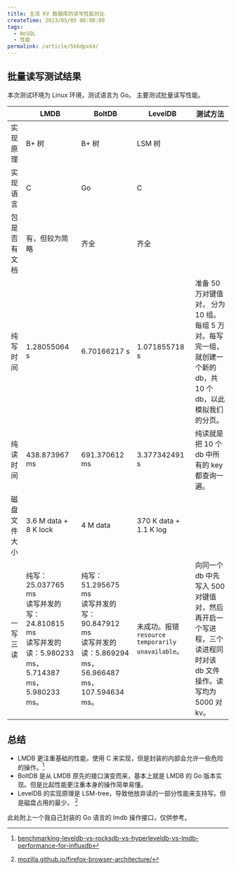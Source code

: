 ```yaml
---
title: 主流 KV 数据库的读写性能对比
createTime: 2023/05/05 00:00:00
tags:
  - NoSQL
  - 性能
permalink: /article/5k6dpxk4/
---
```

## 批量读写测试结果
本次测试环境为 Linux 环境，测试语言为 Go。 主要测试批量读写性能。

|              | LMDB                                                                                                     | BoltDB                                                                                                      | LevelDB                                       | 测试方法                                                                                                     |
| ------------ | -------------------------------------------------------------------------------------------------------- | ----------------------------------------------------------------------------------------------------------- | --------------------------------------------- | ------------------------------------------------------------------------------------------------------------ |
| 实现原理     | B+ 树                                                                                                    | B+ 树                                                                                                       | LSM 树                                        |                                                                                                              |
| 实现语言     | C                                                                                                        | Go                                                                                                          | C                                             |                                                                                                              |
| 包是否有文档 | 有，但较为简略                                                                                           | 齐全                                                                                                        | 齐全                                          |                                                                                                              |
| 纯写时间     | 1.28055064 s                                                                                             | 6.70166217 s                                                                                                | 1.071855718 s                                 | 准备 50 万对键值对， 分为 10 组。每组 5 万对。每写完一组，就创建一个新的 db，共 10 个 db，以此模拟我们的分页。|
| 纯读时间     | 438.873967 ms                                                                                            | 691.370612 ms                                                                                               | 3.377342491 s                                 | 纯读就是把 10 个 db 中所有的 key 都查询一遍。                                                                 |
| 磁盘文件大小 | 3.6 M data + 8 K lock                                                                                    | 4 M data                                                                                                    | 370 K data + 1.1 K log                        |                                                                                                              |
| 一写三读     | 纯写：25.037765 ms<br />读写并发的写：24.810815 ms<br />读写并发的读：5.980233 ms，5.714387 ms，5.980233 ms。 | 纯写：51.295675 ms<br />读写并发的写：90.847912 ms<br />读写并发的读：5.869294 ms，56.966487 ms，107.594634 ms。 | 未成功。报错 `resource temporarily unavailable`。 | 向同一个 db 中先写入 500 对键值对，然后再开启一个写进程，三个读进程同时对该 db 文件操作。读写均为 5000 对 kv。    |

## 总结
- LMDB 更注重基础的性能，使用 C 来实现，但是封装的内部会允许一些危险的操作。[^first]
- BoltDB 是从 LMDB 原先的接口演变而来，基本上就是 LMDB 的 Go 版本实现。但是比起性能更注重本身的操作简单易懂。
- LevelDB 的实现原理是 LSM-tree，导致他放弃读的一部分性能来支持写。但是磁盘占用的最少。 [^second]

此处附上一个我自己封装的 Go 语言的 lmdb 操作接口，仅供参考。
<RepoCard repo="dingyuqi/lmdb-storage" />

[^first]: [benchmarking-leveldb-vs-rocksdb-vs-hyperleveldb-vs-lmdb-performance-for-influxdb](https://www.influxdata.com/blog/benchmarking-leveldb-vs-rocksdb-vs-hyperleveldb-vs-lmdb-performance-for-influxdb/#:~:text=Under%20the%20covers%20LevelDB%20is%20a%20Log%20Structured,tool%20that%20isolated%20the%20storage%20engines%20for%20testing.)
[^second]: [mozilla.github.io/firefox-browser-architecture/](https://mozilla.github.io/firefox-browser-architecture/text/0017-lmdb-vs-leveldb.html#:~:text=LMDB%20uses%20the%20OpenLDAP%20Public%20License%2C%20which%20appears,including%20Rust%20via%20the%20lmdb%20crate%2C%20among%20others.)

